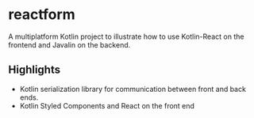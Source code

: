 # reactform

A multiplatform Kotlin project to illustrate how to use Kotlin-React on the frontend and Javalin on the backend. 

## Highlights

- Kotlin serialization library for communication between front and back ends.
- Kotlin Styled Components and React on the front end
